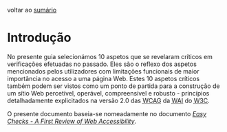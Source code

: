 voltar ao [sumário](README.md)

# Introdução

No presente guia selecionámos 10 aspetos que se revelaram críticos em verificações efetuadas no passado. Eles são o reflexo dos aspetos mencionados pelos utilizadores com limitações funcionais de maior importância no acesso a uma página Web. Estes 10 aspetos críticos também podem ser vistos como um ponto de partida para a construção de um sítio Web percetível, operável, compreensível e robusto - princípios detalhadamente explicitados na versão 2.0 das <abbr title="Web Content Accessibility Guidelines" lang="en" xml:lang="en">WCAG</abbr> da <abbr title="Web Accessibility Initiative" lang="en" xml:lang="en">WAI</abbr> do <abbr title="World Wide Web Consortium" lang="en">W3C</abbr>.

O presente documento baseia-se nomeadamente no documento <a href="https://www.w3.org/WAI/eval/preliminary.html"><em lang="en" xml:lang="en">Easy Checks - A First Review of Web Accessibility</em></a>.
